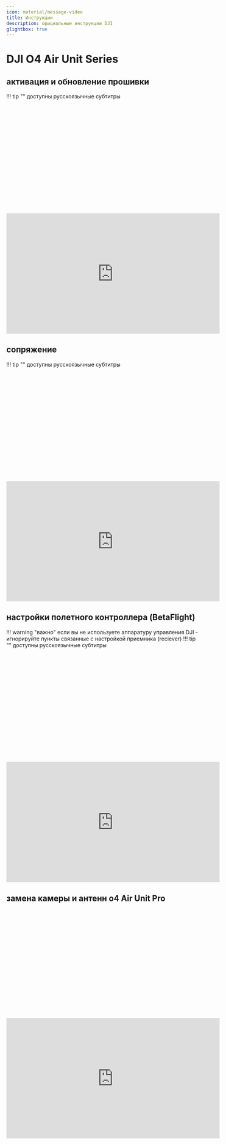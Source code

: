 ```yaml
---
icon: material/message-video
title: Инструкции
description: официальные инструкции DJI
glightbox: true
---
```

# DJI O4 Air Unit Series

## aктивация и обновление прошивки
!!! tip ""
    доступны русскоязычные субтитры
<div style="position:relative;padding-top:56.25%;"><iframe width="560" height="315" src="https://runtime.video.cloud.yandex.net/player/video/vplvp4rwyhb6tqhq6rsa?autoplay=0&mute=1" allow="autoplay; fullscreen; accelerometer; gyroscope; picture-in-picture; encrypted-media" frameborder="0" scrolling="no"></iframe></div>

## сопряжение
!!! tip ""
    доступны русскоязычные субтитры
<div style="position:relative;padding-top:56.25%;"><iframe width="560" height="315" src="https://runtime.video.cloud.yandex.net/player/video/vplvc2oblbdmwdcrr6kw?autoplay=0&mute=1" allow="autoplay; fullscreen; accelerometer; gyroscope; picture-in-picture; encrypted-media" frameborder="0" scrolling="no"></iframe></div>

## настройки полетного контроллера (BetaFlight)
!!! warning "важно"
    если вы не используете аппаратуру управления DJI - игнорируйте пункты связанные с настройкой приемника (reciever)
!!! tip ""
    доступны русскоязычные субтитры
<div style="position:relative;padding-top:56.25%;"><iframe width="560" height="315" src="https://runtime.video.cloud.yandex.net/player/video/vplvis4qw3bfntq56ild?autoplay=0&mute=1" allow="autoplay; fullscreen; accelerometer; gyroscope; picture-in-picture; encrypted-media" frameborder="0" scrolling="no"></iframe></div>

## замена камеры и антенн o4 Air Unit Pro

<div style="position:relative;padding-top:56.25%;"><iframe width="560" height="315" src="https://runtime.video.cloud.yandex.net/player/video/vplvyvz44hqklq2qs27c?autoplay=0&mute=1" allow="autoplay; fullscreen; accelerometer; gyroscope; picture-in-picture; encrypted-media" frameborder="0" scrolling="no"></iframe></div>